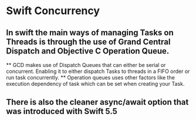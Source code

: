 # Swift Concurrency 
## In swift the main ways of managing Tasks on Threads is through the use of Grand Central Dispatch and Objective C Operation Queue.
** GCD makes use of Dispatch Queues that can either be serial or concurrent. Enabling it to either dispatch Tasks to threads in a FIFO order or run task concurrently.
** Operation queues uses other factors like the execution dependency of task which can be set when creating your Task.

## There is also the cleaner async/await option that was introduced with Swift 5.5
